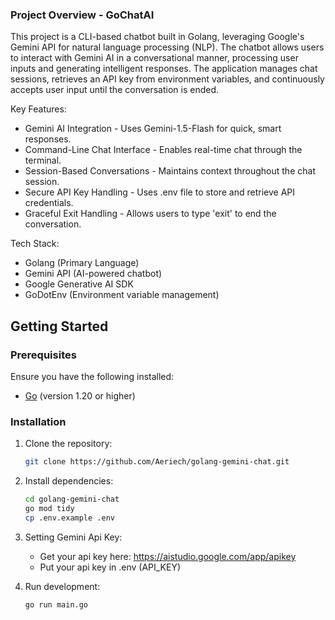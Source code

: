 ### Project Overview - GoChatAI
This project is a CLI-based chatbot built in Golang, leveraging Google's Gemini API for natural language processing (NLP). The chatbot allows users to interact with Gemini AI in a conversational manner, processing user inputs and generating intelligent responses. The application manages chat sessions, retrieves an API key from environment variables, and continuously accepts user input until the conversation is ended.

Key Features:
   - Gemini AI Integration - Uses Gemini-1.5-Flash for quick, smart responses.
   - Command-Line Chat Interface - Enables real-time chat through the terminal.
   - Session-Based Conversations - Maintains context throughout the chat session.
   - Secure API Key Handling - Uses .env file to store and retrieve API credentials.
   - Graceful Exit Handling - Allows users to type 'exit' to end the conversation.

Tech Stack:
   - Golang (Primary Language)
   - Gemini API (AI-powered chatbot)
   - Google Generative AI SDK
   - GoDotEnv (Environment variable management)
   
## **Getting Started**

### Prerequisites

Ensure you have the following installed:

- [Go](https://go.dev/doc/install) (version 1.20 or higher)

### Installation

1. Clone the repository:

   ```bash
   git clone https://github.com/Aeriech/golang-gemini-chat.git
   ```

2. Install dependencies:
   ```bash
   cd golang-gemini-chat
   go mod tidy
   cp .env.example .env
   ```
   
3. Setting Gemini Api Key:
    - Get your api key here: https://aistudio.google.com/app/apikey
    - Put your api key in .env (API_KEY)

4. Run development:
   ```bash
   go run main.go
   ```